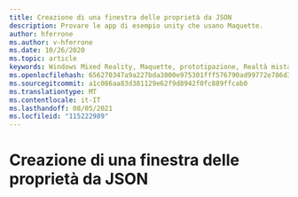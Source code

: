 ```yaml
---
title: Creazione di una finestra delle proprietà da JSON
description: Provare le app di esempio unity che usano Maquette.
author: hferrone
ms.author: v-hferrone
ms.date: 10/26/2020
ms.topic: article
keywords: Windows Mixed Reality, Maquette, prototipazione, Realtà mista, Realtà virtuale, VR, MR, Feedback, Hub di Feedback, bug
ms.openlocfilehash: 656270347a9a227bda3000e975301fff576790ad99772e786d3161a5c47c7f62
ms.sourcegitcommit: a1c086aa83d381129e62f9d8942f0fc889ffcab0
ms.translationtype: MT
ms.contentlocale: it-IT
ms.lasthandoff: 08/05/2021
ms.locfileid: "115222989"
---
```

# <a name="creating-a-property-sheet-from-json"></a>Creazione di una finestra delle proprietà da JSON

<!-- TODO(Harrison/Stefan): Need cool header image from tutorial -->

<!-- TODO(Stefan): Create tutorial content and screenshots -->
